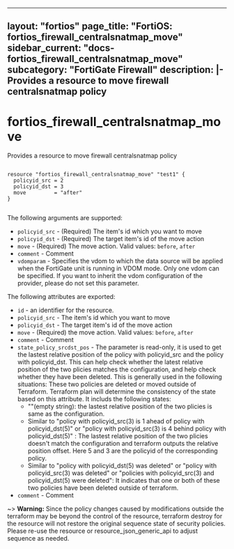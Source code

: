 

---
layout: "fortios"
page_title: "FortiOS: fortios_firewall_centralsnatmap_move"
sidebar_current: "docs-fortios_firewall_centralsnatmap_move"
subcategory: "FortiGate Firewall"
description: |-
  Provides a resource to move firewall centralsnatmap policy
---

# fortios_firewall_centralsnatmap_move
Provides a resource to move firewall centralsnatmap policy

```hcl

resource "fortios_firewall_centralsnatmap_move" "test1" {
  policyid_src = 2
  policyid_dst = 3
  move         = "after"
}
		
```

The following arguments are supported:

* `policyid_src` - (Required) The item's id which you want to move
* `policyid_dst` - (Required) The target item's id of the move action
* `move` - (Required) The move action. Valid values: `before`, `after`
* `comment` - Comment
* `vdomparam` - Specifies the vdom to which the data source will be applied when the FortiGate unit is running in VDOM mode. Only one vdom can be specified. If you want to inherit the vdom configuration of the provider, please do not set this parameter.

The following attributes are exported:

* `id` - an identifier for the resource.
* `policyid_src` - The item's id which you want to move
* `policyid_dst` - The target item's id of the move action
* `move` - (Required) the move action. Valid values: `before`, `after`
* `comment` - Comment
* `state_policy_srcdst_pos` - The parameter is read-only, it is used to get the lastest relative position of the policy with policyid_src and the policy with policyid_dst. This can help check whether the latest relative position of the two plicies matches the configuration, and help check whether they have been deleted. This is generally used in the following situations: These two policies are deleted or moved outside of Terraform. Terraform plan will determine the consistency of the state based on this attribute. It includs the following states:
  * ""(empty string): the lastest relative position of the two plicies is same as the configuration.
  * Similar to "policy with policyid_src(3) is 1 ahead of policy with policyid_dst(5)" or "policy with policyid_src(3) is 4 behind policy with policyid_dst(5)" : The lastest relative position of the two plicies doesn't match the configuration and terraform outputs the relative position offset. Here 5 and 3 are the policyid of the corresponding policy.
  * Similar to "policy with policyid_dst(5) was deleted" or "policy with policyid_src(3) was deleted" or "policies with policyid_src(3) and policyid_dst(5) were deleted":  It indicates that one or both of these two policies have been deleted outside of terraform.
* `comment` - Comment


~> **Warning:** Since the policy changes caused by modifications outside the terraform may be beyond the control of the resource, terraform destroy for the resource will not restore the original sequence state of security policies. Please re-use the resource or resource_json_generic_api to adjust sequence as needed.


